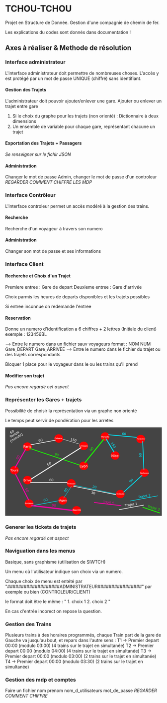 # TCHOU-TCHOU
Projet en Structure de Donnée. Gestion d'une compagnie de chemin de fer.

Les explications du codes sont donnés dans documentation !


## Axes à réaliser & Methode de résolution

### Interface administrateur

L'interface administrateur doit permettre de nombreuses choses. L'accès y est protégé par un mot de passe UNIQUE (chiffré) sans identifiant.

#### Gestion des Trajets

L'administrateur doit pouvoir ajouter/enlever une gare. Ajouter ou enlever un trajet entre gare


1. Si le choix du graphe pour les trajets (non orienté) : Dictionnaire à deux dimensions</li>
2. Un ensemble de variable pour chaque gare, représentant chacune un trajet</li>    

#### Exportation des Trajets + Passagers

*Se renseigner sur le fichir JSON*

#### Administration

Changer le mot de passe Admin, changer le mot de passe d'un controleur *REGARDER COMMENT CHIFFRE LES MDP*

### Interface Contrôleur

L'interface controleur permet un accès modéré à la gestion des trains.

#### Recherche

Recherche d'un voyageur à travers son numero

#### Administration

Changer son mot de passe et ses informations

### Interface Client

#### Recherche et Choix d'un Trajet

Premiere entree : Gare de depart
Deuxieme entree : Gare d'arrivée

Choix parmis les heures de departs disponibles et les trajets possibles

Si entree inconnue on redemande l'entree

#### Reservation

Donne un numero d'identification a 6 chiffres + 2 lettres (Initiale du client) exemple : 123456BL

--> Entre le numero dans un fichier sauv voyageurs format : NOM NUM Gare_DEPART Gare_ARRIVEE
--> Entre le numero dans le fichier du trajet ou des trajets correspondants

Bloquer 1 place pour le voyageur dans le ou les trains qu'il prend

#### Modifier son trajet

*Pas encore regardé cet aspect*

### Représenter les Gares + trajets

Possibilité de choisir la représentation via un graphe non orienté

Le temps peut servir de pondération pour les arretes

![Schema Gare](img/base_trajet.png "Schema Gare")

### Generer les tickets de trajets

*Pas encore regardé cet aspect*

### Naviguation dans les menus

Basique, sans graphisme (utilisation de SIWTCH)

Un menu où l'utilisateur indique son choix via un numero.

Chaque choix de menu est entété par "###################ADMINISTRATEUR################" par exemple ou bien (CONTROLEUR/CLIENT)

le format doit être le même : 
" 1. choix 1
 2. choix 2 "

En cas d'entrée incorect on repose la question.


### Gestion des Trains

Plusieurs trains à des horaires programmés, chaque Train part de la gare de Gauche va jusqu'au bout, et repars dans l'autre sens : 
T1 -> Premier depart 00:00 (modulo 03:00) (4 trains sur le trajet en simultanée)
T2 -> Premier depart 00:00 (modulo 04:00) (4 trains sur le trajet en simultanée)
T3 -> Premier depart 00:00 (modulo 03:00) (2 trains sur le trajet en simultanée)
T4 -> Premier depart 00:00 (modulo 03:30) (2 trains sur le trajet en simultanée)

### Gestion des mdp et comptes

Faire un fichier nom prenom nom_d_utilisateurs mot_de_passe *REGARDER COMMENT CHIFFRE*
